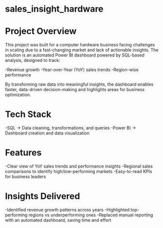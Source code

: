 # sales_insight_hardware
# Project Overview

This project was built for a computer hardware business facing challenges in scaling due to a fast-changing market and lack of actionable insights.
The solution is an automated Power BI dashboard powered by SQL-based analysis, designed to track:

-Revenue growth
-Year-over-Year (YoY) sales trends
-Region-wise performance

By transforming raw data into meaningful insights, the dashboard enables faster, data-driven decision-making and highlights areas for business optimization.

# Tech Stack

-SQL → Data cleaning, transformations, and queries
-Power BI → Dashboard creation and data visualization


# Features

-Clear view of YoY sales trends and performance insights
-Regional sales comparisons to identify high/low-performing markets
-Easy-to-read KPIs for business leaders

# Insights Delivered

-Identified revenue growth patterns across years
-Highlighted top-performing regions vs underperforming ones
-Replaced manual reporting with an automated dashboard, saving time and effort

